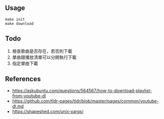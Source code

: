 ## Usage

```
make init
make download
```

## Todo

1. 檢查歌曲是否存在，若否則下載
2. 單曲跟播放清單可以分開執行下載
3. 指定單曲下載

## References

* https://askubuntu.com/questions/564567/how-to-download-playlist-from-youtube-dl   
* https://github.com/tldr-pages/tldr/blob/master/pages/common/youtube-dl.md
* https://shapeshed.com/unix-xargs/   
